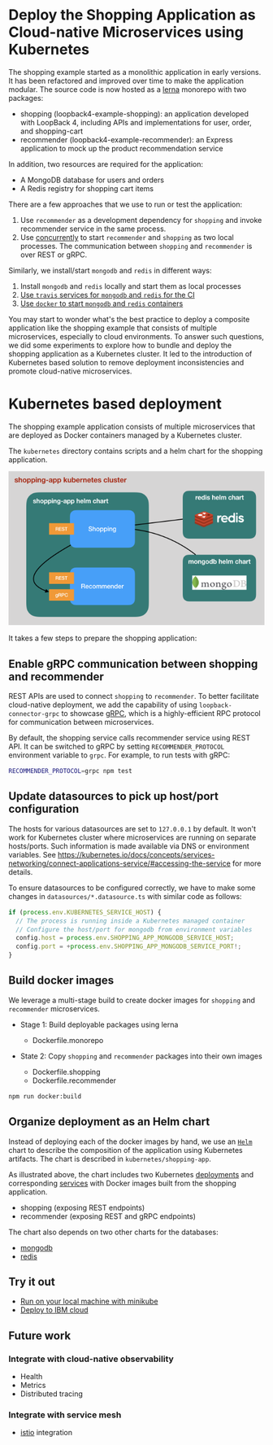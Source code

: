 # Deploy the Shopping Application as Cloud-native Microservices using Kubernetes

The shopping example started as a monolithic application in early versions. It
has been refactored and improved over time to make the application modular. The
source code is now hosted as a [lerna](https://github.com/lerna/lerna) monorepo
with two packages:

- shopping (loopback4-example-shopping): an application developed with LoopBack
  4, including APIs and implementations for user, order, and shopping-cart
- recommender (loopback4-example-recommender): an Express application to mock up
  the product recommendation service

In addition, two resources are required for the application:

- A MongoDB database for users and orders
- A Redis registry for shopping cart items

There are a few approaches that we use to run or test the application:

1. Use `recommender` as a development dependency for `shopping` and invoke
   recommender service in the same process.
2. Use [concurrently](https://github.com/kimmobrunfeldt/concurrently) to start
   `recommender` and `shopping` as two local processes. The communication
   between `shopping` and `recommender` is over REST or gRPC.

Similarly, we install/start `mongodb` and `redis` in different ways:

1. Install `mongodb` and `redis` locally and start them as local processes
2. [Use `travis` services for `mongodb` and `redis` for the CI](https://github.com/strongloop/loopback4-example-shopping/blob/master/.travis.yml#L15-L17)
3. [Use `docker` to start `mongodb` and `redis` containers](https://github.com/strongloop/loopback4-example-shopping/blob/master/bin/start-dbs.sh)

You may start to wonder what's the best practice to deploy a composite
application like the shopping example that consists of multiple microservices,
especially to cloud environments. To answer such questions, we did some
experiments to explore how to bundle and deploy the shopping application as a
Kubernetes cluster. It led to the introduction of Kubernetes based solution to
remove deployment inconsistencies and promote cloud-native microservices.

# Kubernetes based deployment

The shopping example application consists of multiple microservices that are
deployed as Docker containers managed by a Kubernetes cluster.

The `kubernetes` directory contains scripts and a helm chart for the shopping
application.

![shopping-app cluster](./imgs/k8s-shopping-cluster.png)

It takes a few steps to prepare the shopping application:

## Enable gRPC communication between shopping and recommender

REST APIs are used to connect `shopping` to `recommender`. To better facilitate
cloud-native deployment, we add the capability of using
`loopback-connector-grpc` to showcase [gRPC](https://grpc.io/), which is a
highly-efficient RPC protocol for communication between microservices.

By default, the shopping service calls recommender service using REST API. It
can be switched to gRPC by setting `RECOMMENDER_PROTOCOL` environment variable
to `grpc`. For example, to run tests with gRPC:

```sh
RECOMMENDER_PROTOCOL=grpc npm test
```

## Update datasources to pick up host/port configuration

The hosts for various datasources are set to `127.0.0.1` by default. It won't
work for Kubernetes cluster where microservices are running on separate
hosts/ports. Such information is made available via DNS or environment
variables. See
https://kubernetes.io/docs/concepts/services-networking/connect-applications-service/#accessing-the-service
for more details.

To ensure datasources to be configured correctly, we have to make some changes
in `datasources/*.datasource.ts` with similar code as follows:

```ts
if (process.env.KUBERNETES_SERVICE_HOST) {
  // The process is running inside a Kubernetes managed container
  // Configure the host/port for mongodb from environment variables
  config.host = process.env.SHOPPING_APP_MONGODB_SERVICE_HOST;
  config.port = +process.env.SHOPPING_APP_MONGODB_SERVICE_PORT!;
}
```

## Build docker images

We leverage a multi-stage build to create docker images for `shopping` and
`recommender` microservices.

- Stage 1: Build deployable packages using lerna

  - Dockerfile.monorepo

- State 2: Copy `shopping` and `recommender` packages into their own images
  - Dockerfile.shopping
  - Dockerfile.recommender

```sh
npm run docker:build
```

## Organize deployment as an Helm chart

Instead of deploying each of the docker images by hand, we use an
[`Helm`](https://helm.sh/) chart to describe the composition of the application
using Kubernetes artifacts. The chart is described in `kubernetes/shopping-app`.

As illustrated above, the chart includes two Kubernetes
[deployments](https://kubernetes.io/docs/concepts/workloads/controllers/deployment/)
and corresponding
[services](https://kubernetes.io/docs/concepts/services-networking/service/)
with Docker images built from the shopping application.

- shopping (exposing REST endpoints)
- recommender (exposing REST and gRPC endpoints)

The chart also depends on two other charts for the databases:

- [mongodb](https://github.com/helm/charts/tree/master/stable/mongodb)
- [redis](https://github.com/helm/charts/tree/master/stable/redis)

## Try it out

- [Run on your local machine with minikube](./docs/try-with-minikube.md)
- [Deploy to IBM cloud](./docs/deploy-to-ibmcloud.md)

## Future work

### Integrate with cloud-native observability

- Health
- Metrics
- Distributed tracing

### Integrate with service mesh

- [istio](https://istio.io/) integration
